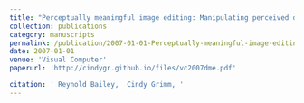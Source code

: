 ```yaml
---
title: "Perceptually meaningful image editing: Manipulating perceived depth and creating the illusion of motion in 2D images"
collection: publications
category: manuscripts
permalink: /publication/2007-01-01-Perceptually-meaningful-image-editing-Manipulating-perceived-depth-and-creating-the-illusion-of-motion-in-2D-images
date: 2007-01-01
venue: 'Visual Computer'
paperurl: 'http://cindygr.github.io/files/vc2007dme.pdf'

citation: ' Reynold Bailey,  Cindy Grimm, '
---
```


